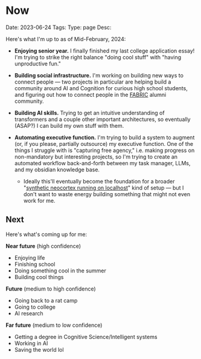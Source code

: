 # Now
Date: 2023-06-24
Tags: 
Type: page
Desc:

Here's what I'm up to as of Mid-February, 2024: 

- **Enjoying senior year.** I finally finished my last college application essay! I'm trying to strike the right balance "doing cool stuff" with "having unproductive fun."

- **Building social infrastructure.** I'm working on building new ways to connect people — two projects in particular are helping build a community around AI and Cognition for curious high school students, and figuring out how to connect people in the [FABRIC](https://fabric.camp) alumni community.

- **Building AI skills.** Trying to get an intuitive understanding of transformers and a couple other important architectures, so eventually (ASAP?) I can build my own stuff with them.

- **Automating executive function.** I'm trying to build a system to augment (or, if you please, partially outsource) my executive function. One of the things I struggle with is "capturing free agency," i.e. making progress on non-mandatory but interesting projects, so I'm trying to create an automated workflow back-and-forth between my task manager, LLMs, and my obsidian knowledge base. 
	- Ideally this'll eventually become the foundation for a broader "[synthetic neocortex running on localhost](https://x.com/speer_ai/status/1757494324806259074?s=20)" kind of setup — but I don't want to waste energy building something that might not even work for me.

## Next

Here's what's coming up for me: 

**Near future** (high confidence)

- Enjoying life
- Finishing school
- Doing something cool in the summer
- Building cool things

**Future** (medium to high confidence)

- Going back to a rat camp
- Going to college 
- AI research

**Far future** (medium to low confidence)

- Getting a degree in Cognitive Science/Intelligent systems
- Working in AI 
- Saving the world lol